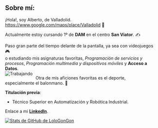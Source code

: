 <!--
**LoloGonGon/LoloGonGon** is a ✨ _special_ ✨ repository because its `README.md` (this file) appears on your GitHub profile.
-->
## Sobre mí:
¡Hola!, soy Alberto, de Valladolid.  
https://www.google.com/maps/place/Valladolid 📍  
  
Actualmente estoy cursando 1º de **DAM** en el centro **San Viator**. ✍  
  
Paso gran parte del tiempo delante de la pantalla, ya sea con videojuegos 🎮  
o estudiando mis asignaturas favoritas, *Programación de servicios y procesos*, *Programación multimedia y dispositivos móviles* y **Acceso a Datos**.  
<img src="https://www.laguiadelvaron.com/wp-content/uploads/2020/12/chico-del-pulgar-arriba-trabaja-en-facebook-www.laguiadelvaron-1.gif"
     alt="Trabajando"
     style="float: left; margin-right: 10px;" />  

Otra de mis aficiones favoritas es el deporte,  
especialmente el balonmano. 🤾‍  

**Titulación previa**:
* Técnico Superior en Automatización y Robótica Industrial.  
  
Enlace a mi [**LinkedIn**](https://www.linkedin.com/in/alberto-gonz%C3%A1lez-gonz%C3%A1lez-b8a4a0216/).  

[![Stats de GitHub de LoloGonGon](https://github-readme-stats.vercel.app/api?username=LoloGonGon&show_icons=true&theme=radical)](https://github.com/LoloGonGon/github-readme-stats)
